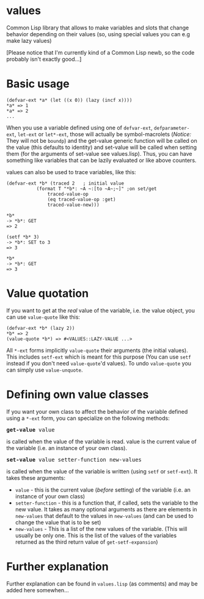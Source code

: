 values
======

Common Lisp library that allows to make variables and slots that change behavior depending on their values (so, using special values you can e.g make lazy values)

[Please notice that I'm currently kind of a Common Lisp newb, so the code probably isn't exactly good...]

Basic usage
===========

	(defvar-ext *a* (let ((x 0)) (lazy (incf x))))
	*a* => 1
	*a* => 2
	...

When you use a variable defined using one of `defvar-ext`, `defparameter-ext`, `let-ext` or `let*-ext`, those will actually be symbol-macrolets (_Notice:_ They will not be `boundp`) and the get-value generic function will be called on the value (this defaults to identity) and set-value will be called when setting them (for the arguments of set-value see values.lisp). Thus, you can have something like variables that can be lazily evaluated or like above counters.

values can also be used to trace variables, like this:

    (defvar-ext *b* (traced 2	; initial value
			   (format T "*b*: ~A ~:[to ~A~;~]" ;on set/get
				   traced-value-op
				   (eq traced-value-op :get)
				   traced-value-new)))
    
    *b*
    -> *b*: GET
    => 2
    
    (setf *b* 3)
    -> *b*: SET to 3
    => 3
    
    *b*
    -> *b*: GET
    => 3

Value quotation
===============

If you want to get at the *real* value of the variable, i.e. the value object, you can use `value-quote` like this:
    
    (defvar-ext *b* (lazy 2))
    *b* => 2
    (value-quote *b*) => #<VALUES::LAZY-VALUE ...>

All `*-ext` forms implicitly `value-quote` their arguments (the initial values). This includes `setf-ext` which is meant for this purpose (You can use `setf` instead if you don't need `value-quote`'d values). To undo `value-quote` you can simply use `value-unquote`.


Defining own value classes
==========================

If you want your own class to affect the behavior of the variable defined using a `*-ext` form, you can specialize on the following methods:

<pre><b>get-value</b> value</pre>
 is called when the value of the variable is read. value is the current value of the variable (i.e. an instance of your own class).


<pre><b>set-value</b> value setter-function new-values</pre> 
 is called when the value of the variable is written (using `setf` or `setf-ext`). It takes these arguments:

 * `value` - this is the current value (*before* setting) of the variable (i.e. an instance of your own class)
 * `setter-function` - this is a function that, if called, sets the variable to the new value. It takes as many optional arguments as there are elements in `new-values` that default to the values in `new-values` (and can be used to change the value that is to be set)
 * `new-values` - This is a list of the new values of the variable. (This will usually be only one. This is the list of the values of the variables returned as the third return value of `get-setf-expansion`)

Further explanation
===================
Further explanation can be found in `values.lisp` (as comments) and may be added here somewhen...
